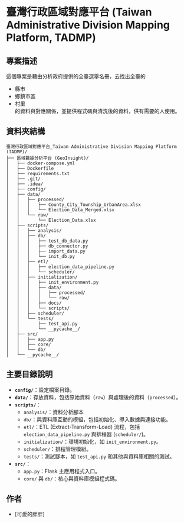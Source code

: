 # 臺灣行政區域對應平台 (Taiwan Administrative Division Mapping Platform, TADMP)

## 專案描述
這個專案是藉由分析政府提供的全臺選舉名冊，去找出全臺的  
- 縣市  
- 鄉鎮市區  
- 村里  
的資料與對應關係，並提供程式碼與清洗後的資料，供有需要的人使用。

## 資料夾結構
```plaintext
臺灣行政區域對應平台_Taiwan Administrative Division Mapping Platform (TADMP)/
├── 區域數據分析平台 (GeoInsight)/
│   ├── docker-compose.yml
│   ├── Dockerfile
│   ├── requirements.txt
│   ├── .git/
│   ├── .idea/
│   ├── config/
│   ├── data/
│   │   ├── processed/
│   │   │   ├── County_City_Township_UrbanArea.xlsx
│   │   │   └── Election_Data_Merged.xlsx
│   │   └── raw/
│   │       └── Election_Data.xlsx
│   ├── scripts/
│   │   ├── analysis/
│   │   ├── db/
│   │   │   ├── test_db_data.py
│   │   │   ├── db_connector.py
│   │   │   ├── import_data.py
│   │   │   └── init_db.py
│   │   ├── etl/
│   │   │   ├── election_data_pipeline.py
│   │   │   └── scheduler/
│   │   ├── initialization/
│   │   │   ├── init_environment.py
│   │   │   ├── data/
│   │   │   │   ├── processed/
│   │   │   │   └── raw/
│   │   │   ├── docs/
│   │   │   └── scripts/
│   │   ├── scheduler/
│   │   └── tests/
│   │       ├── test_api.py
│   │       └── __pycache__/
│   ├── src/
│   │   ├── app.py
│   │   ├── core/
│   │   └── db/
│   └── __pycache__/
```

## 主要目錄說明
- **`config/`**：設定檔案目錄。  
- **`data/`**：存放資料，包括原始資料（`raw`）與處理後的資料（`processed`）。  
- **`scripts/`**：
  - `analysis/`：資料分析腳本  
  - `db/`：與資料庫互動的模組，包括初始化、導入數據與連接功能。  
  - `etl/`：ETL (Extract-Transform-Load) 流程，包括 `election_data_pipeline.py` 與排程器 (`scheduler/`)。  
  - `initialization/`：環境初始化，如 `init_environment.py`。  
  - `scheduler/`：排程管理模組。  
  - `tests/`：測試腳本，如 `test_api.py` 和其他與資料庫相關的測試。  
- **`src/`**：
  - `app.py`：Flask 主應用程式入口。  
  - `core/` 與 `db/`：核心與資料庫模組程式碼。  


## 作者
- [可愛的胖胖]
